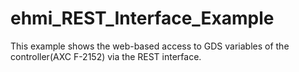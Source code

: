 # ehmi_REST_Interface_Example

This example shows the web-based access to GDS variables of the controller(AXC F-2152) via the REST interface.